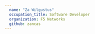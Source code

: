 ```yaml
---
  name: "Za Wilgustus"
  occupation_title: Software Developer
  organization: F5 Networks
  github: zancas
---
```


